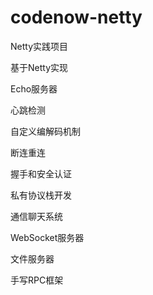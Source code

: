 # codenow-netty
Netty实践项目

基于Netty实现
 
 Echo服务器
 
 心跳检测
 
 自定义编解码机制
 
 断连重连
 
 握手和安全认证
 
 私有协议栈开发
 
 通信聊天系统
 
 WebSocket服务器
 
 文件服务器
 
 手写RPC框架